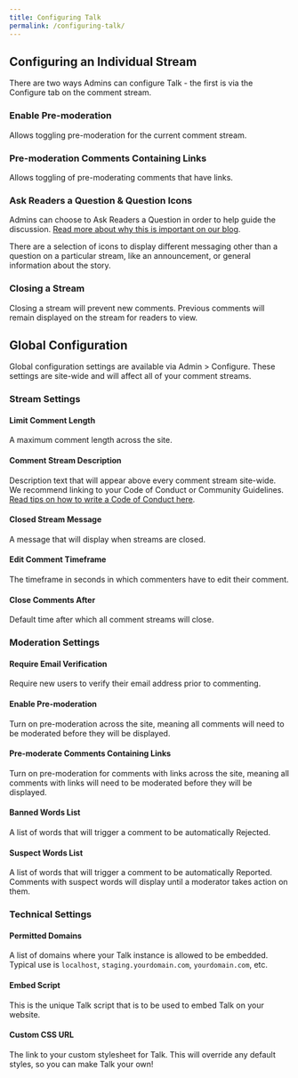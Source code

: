 ```yaml
---
title: Configuring Talk
permalink: /configuring-talk/
---
```


## Configuring an Individual Stream

There are two ways Admins can configure Talk - the first is via the Configure
tab on the comment stream.

### Enable Pre-moderation

Allows toggling pre-moderation for the current comment stream.

### Pre-moderation Comments Containing Links

Allows toggling of pre-moderating comments that have links.

### Ask Readers a Question & Question Icons

Admins can choose to Ask Readers a Question in order to help guide the
discussion. [Read more about why this is important on our blog](https://coralproject.net/blog/the-empty-box/).

There are a selection of icons to display different messaging other than a
question on a particular stream, like an announcement, or general information
about the story.

### Closing a Stream

Closing a stream will prevent new comments. Previous comments will remain
displayed on the stream for readers to view.


## Global Configuration

Global configuration settings are available via Admin > Configure. These
settings are site-wide and will affect all of your comment streams.

### Stream Settings

#### Limit Comment Length

A maximum comment length across the site.

#### Comment Stream Description

Description text that will appear above every comment stream site-wide. We
recommend linking to your Code of Conduct or Community Guidelines. [Read tips on how to write a Code of Conduct here](https://guides.coralproject.net/create-a-code-of-conduct/).

#### Closed Stream Message

A message that will display when streams are closed.

#### Edit Comment Timeframe

The timeframe in seconds in which commenters have to edit their comment.

#### Close Comments After

Default time after which all comment streams will close.

### Moderation Settings

#### Require Email Verification

Require new users to verify their email address prior to commenting.

#### Enable Pre-moderation

Turn on pre-moderation across the site, meaning all comments will need to be
moderated before they will be displayed.

#### Pre-moderate Comments Containing Links

Turn on pre-moderation for comments with links across the site, meaning all
comments with links will need to be moderated before they will be displayed.

#### Banned Words List

A list of words that will trigger a comment to be automatically Rejected.

#### Suspect Words List

A list of words that will trigger a comment to be automatically Reported.
Comments with suspect words will display until a moderator takes action on them.

### Technical Settings

#### Permitted Domains

A list of domains where your Talk instance is allowed to be embedded. Typical
use is `localhost`, `staging.yourdomain.com`, `yourdomain.com`, etc.

#### Embed Script

This is the unique Talk script that is to be used to embed Talk on your website.

#### Custom CSS URL

The link to your custom stylesheet for Talk. This will override any default
styles, so you can make Talk your own!
